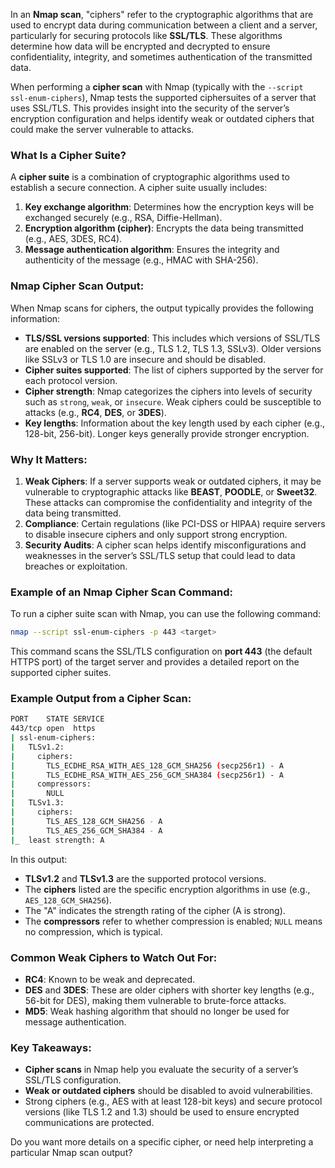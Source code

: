 In an **Nmap scan**, "ciphers" refer to the cryptographic algorithms that are used to encrypt data during communication between a client and a server, particularly for securing protocols like **SSL/TLS**. These algorithms determine how data will be encrypted and decrypted to ensure confidentiality, integrity, and sometimes authentication of the transmitted data.

When performing a **cipher scan** with Nmap (typically with the `--script ssl-enum-ciphers`), Nmap tests the supported ciphersuites of a server that uses SSL/TLS. This provides insight into the security of the server’s encryption configuration and helps identify weak or outdated ciphers that could make the server vulnerable to attacks.

### What Is a Cipher Suite?
A **cipher suite** is a combination of cryptographic algorithms used to establish a secure connection. A cipher suite usually includes:
1. **Key exchange algorithm**: Determines how the encryption keys will be exchanged securely (e.g., RSA, Diffie-Hellman).
2. **Encryption algorithm (cipher)**: Encrypts the data being transmitted (e.g., AES, 3DES, RC4).
3. **Message authentication algorithm**: Ensures the integrity and authenticity of the message (e.g., HMAC with SHA-256).

### Nmap Cipher Scan Output:
When Nmap scans for ciphers, the output typically provides the following information:
- **TLS/SSL versions supported**: This includes which versions of SSL/TLS are enabled on the server (e.g., TLS 1.2, TLS 1.3, SSLv3). Older versions like SSLv3 or TLS 1.0 are insecure and should be disabled.
- **Cipher suites supported**: The list of ciphers supported by the server for each protocol version.
- **Cipher strength**: Nmap categorizes the ciphers into levels of security such as `strong`, `weak`, or `insecure`. Weak ciphers could be susceptible to attacks (e.g., **RC4**, **DES**, or **3DES**).
- **Key lengths**: Information about the key length used by each cipher (e.g., 128-bit, 256-bit). Longer keys generally provide stronger encryption.

### Why It Matters:
1. **Weak Ciphers**: If a server supports weak or outdated ciphers, it may be vulnerable to cryptographic attacks like **BEAST**, **POODLE**, or **Sweet32**. These attacks can compromise the confidentiality and integrity of the data being transmitted.
2. **Compliance**: Certain regulations (like PCI-DSS or HIPAA) require servers to disable insecure ciphers and only support strong encryption.
3. **Security Audits**: A cipher scan helps identify misconfigurations and weaknesses in the server’s SSL/TLS setup that could lead to data breaches or exploitation.

### Example of an Nmap Cipher Scan Command:
To run a cipher suite scan with Nmap, you can use the following command:
```bash
nmap --script ssl-enum-ciphers -p 443 <target>
```
This command scans the SSL/TLS configuration on **port 443** (the default HTTPS port) of the target server and provides a detailed report on the supported cipher suites.

### Example Output from a Cipher Scan:
```bash
PORT    STATE SERVICE
443/tcp open  https
| ssl-enum-ciphers:
|   TLSv1.2:
|     ciphers:
|       TLS_ECDHE_RSA_WITH_AES_128_GCM_SHA256 (secp256r1) - A
|       TLS_ECDHE_RSA_WITH_AES_256_GCM_SHA384 (secp256r1) - A
|     compressors:
|       NULL
|   TLSv1.3:
|     ciphers:
|       TLS_AES_128_GCM_SHA256 - A
|       TLS_AES_256_GCM_SHA384 - A
|_  least strength: A
```

In this output:
- **TLSv1.2** and **TLSv1.3** are the supported protocol versions.
- The **ciphers** listed are the specific encryption algorithms in use (e.g., `AES_128_GCM_SHA256`).
- The "A" indicates the strength rating of the cipher (A is strong).
- The **compressors** refer to whether compression is enabled; `NULL` means no compression, which is typical.

### Common Weak Ciphers to Watch Out For:
- **RC4**: Known to be weak and deprecated.
- **DES** and **3DES**: These are older ciphers with shorter key lengths (e.g., 56-bit for DES), making them vulnerable to brute-force attacks.
- **MD5**: Weak hashing algorithm that should no longer be used for message authentication.

### Key Takeaways:
- **Cipher scans** in Nmap help you evaluate the security of a server’s SSL/TLS configuration.
- **Weak or outdated ciphers** should be disabled to avoid vulnerabilities.
- Strong ciphers (e.g., AES with at least 128-bit keys) and secure protocol versions (like TLS 1.2 and 1.3) should be used to ensure encrypted communications are protected.

Do you want more details on a specific cipher, or need help interpreting a particular Nmap scan output?